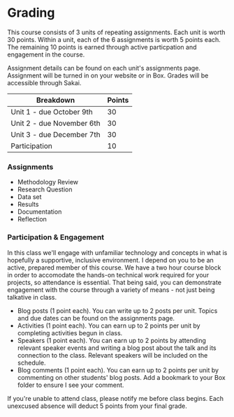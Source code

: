 # Grading

This course consists of 3 units of repeating assignments. Each unit is worth 30 points. Within a unit, each of the 6 assignments is worth 5 points each. The remaining 10 points is earned through active particpation and engagement in the course.

Assignment details can be found on each unit's assignments page. Assignment will be turned in on your website or in Box. Grades will be accessible through Sakai.

|Breakdown|Points|
|---|---|
|Unit 1  - due October 9th|30|
|Unit 2 - due November 6th|30|
|Unit 3 - due December 7th|30|
|Participation|10|

### Assignments

* Methodology Review
* Research Question
* Data set
* Results
* Documentation
* Reflection

### Participation & Engagement
In this class we'll engage with unfamiliar technology and concepts in what is hopefully a supportive, inclusive environment. I depend on you to be an active, prepared member of this course. We have a two hour course block in order to accomodate the hands-on technical work required for your projects, so attendance is essential. That being said, you can demonstrate engagement with the course through a variety of means - not just being talkative in class. 

* Blog posts (1 point each). You can write up to 2 posts per unit. Topics and due dates can be found on the assignments page. 
* Activities (1 point each). You can earn up to 2 points per unit by completing activities begun in class.
* Speakers (1 point each). You can earn up to 2 points by attending relevant speaker events and writing a blog post about the talk and its connection to the class. Relevant speakers will be included on the schedule. 
* Blog comments (1 point each). You can earn up to 2 points per unit by commenting on other students' blog posts. Add a bookmark to your Box folder to ensure I see your comment. 

If you're unable to attend class, please notify me before class begins. Each unexcused absence will deduct 5 points from your final grade.  



